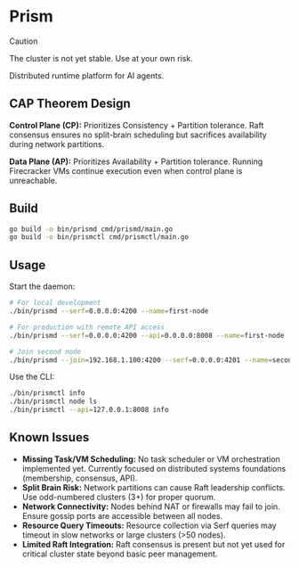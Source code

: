 # Prism

> [!CAUTION]
> The cluster is not yet stable. Use at your own risk.

Distributed runtime platform for AI agents.

## CAP Theorem Design

**Control Plane (CP):** Prioritizes Consistency + Partition tolerance. Raft consensus ensures no split-brain scheduling but sacrifices availability during network partitions.

**Data Plane (AP):** Prioritizes Availability + Partition tolerance. Running Firecracker VMs continue execution even when control plane is unreachable.

## Build

```bash
go build -o bin/prismd cmd/prismd/main.go
go build -o bin/prismctl cmd/prismctl/main.go
```

## Usage

Start the daemon:
```bash
# For local development
./bin/prismd --serf=0.0.0.0:4200 --name=first-node

# For production with remote API access
./bin/prismd --serf=0.0.0.0:4200 --api=0.0.0.0:8008 --name=first-node

# Join second node 
./bin/prismd --join=192.168.1.100:4200 --serf=0.0.0.0:4201 --name=second-node
```

Use the CLI:
```bash
./bin/prismctl info
./bin/prismctl node ls
./bin/prismctl --api=127.0.0.1:8008 info
```


## Known Issues

- **Missing Task/VM Scheduling:** No task scheduler or VM orchestration implemented yet. Currently focused on distributed systems foundations (membership, consensus, API).
- **Split Brain Risk:** Network partitions can cause Raft leadership conflicts. Use odd-numbered clusters (3+) for proper quorum.
- **Network Connectivity:** Nodes behind NAT or firewalls may fail to join. Ensure gossip ports are accessible between all nodes.
- **Resource Query Timeouts:** Resource collection via Serf queries may timeout in slow networks or large clusters (>50 nodes).
- **Limited Raft Integration:** Raft consensus is present but not yet used for critical cluster state beyond basic peer management.